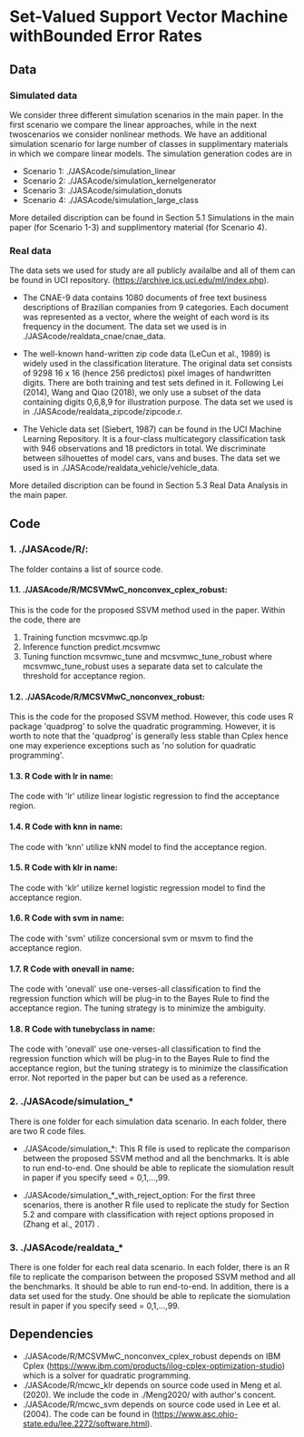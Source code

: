 # Set-Valued Support Vector Machine withBounded Error Rates

## Data
### Simulated data
We consider three different simulation scenarios in the main paper. In the first scenario we compare the linear approaches, while in the next twoscenarios we consider nonlinear methods. We have an additional simulation scenario for large number of classes in supplimentary materials in which we compare linear models. The simulation generation codes are in
* Scenario 1: ./JASAcode/simulation_linear
* Scenario 2: ./JASAcode/simulation_kernelgenerator
* Scenario 3: ./JASAcode/simulation_donuts
* Scenario 4: ./JASAcode/simulation_large_class

More detailed discription can be found in Section 5.1 Simulations in the main paper (for Scenario 1-3) and supplimentory material (for Scenario 4).

### Real data
The data sets we used for study are all publicly availalbe and all of them can be found in UCI repository. (https://archive.ics.uci.edu/ml/index.php). 

* The CNAE-9 data contains 1080 documents of free text business descriptions of Brazilian companies from 9 categories. Each document was represented as a vector, where the weight of each word is its frequency in the document. The data set we used is in ./JASAcode/realdata_cnae/cnae_data.

* The well-known hand-written zip code data  (LeCun et al., 1989) is widely used in the classification literature. The original data set consists of 9298 16 x 16 (hence 256 predictos) pixel images of handwritten digits. There are both training and test sets defined in it. Following Lei (2014), Wang and Qiao (2018), we only use a subset of the data containing digits 0,6,8,9 for illustration purpose. The data set we used is in ./JASAcode/realdata_zipcode/zipcode.r.

*  The Vehicle data set (Siebert, 1987) can be found in the UCI Machine Learning Repository. It is a four-class multicategory classification task with 946 observations and 18 predictors in total. We discriminate between silhouettes of model cars, vans and buses. The data set we used is in ./JASAcode/realdata_vehicle/vehicle_data.

More detailed discription can be found in Section 5.3 Real Data Analysis in the main paper.

## Code

### 1. ./JASAcode/R/: 
The folder contains a list of source code.

#### 1.1. ./JASAcode/R/MCSVMwC_nonconvex_cplex_robust: 
This is the code for the proposed SSVM method used in the paper. Within the code, there are
1) Training function mcsvmwc.qp.lp
2) Inference function predict.mcsvmwc
3) Tuning function mcsvmwc_tune and mcsvmwc_tune_robust where mcsvmwc_tune_robust uses a separate data set to calculate the threshold for acceptance region.

#### 1.2. ./JASAcode/R/MCSVMwC_nonconvex_robust: 
This is the code for the proposed SSVM method. However, this code uses R package 'quadprog' to solve the quadratic programming. However, it is worth to note that the 'quadprog' is generally less stable than Cplex hence one may experience exceptions such as 'no solution for quadratic programming'.

#### 1.3. R Code with lr in name: 
The code with 'lr' utilize linear logistic regression to find the acceptance region.
#### 1.4. R Code with knn in name: 
The code with 'knn' utilize kNN model to find the acceptance region.
#### 1.5. R Code with klr in name: 
The code with 'klr' utilize kernel logistic regression model to find the acceptance region.
#### 1.6. R Code with svm in name: 
The code with 'svm' utilize concersional svm or msvm to find the acceptance region.
#### 1.7. R Code with onevall in name: 
The code with 'onevall' use one-verses-all classification to find the regression function which will be plug-in to the Bayes Rule to find the acceptance region. The tuning strategy is to minimize the ambiguity. 
#### 1.8. R Code with tunebyclass in name: 
The code with 'onevall' use one-verses-all classification to find the regression function which will be plug-in to the Bayes Rule to find the acceptance region, but the tuning strategy is to minimize the classification error. Not reported in the paper but can be used as a reference.

### 2. ./JASAcode/simulation_* 
There is one folder for each simulation data scenario. In each folder, there are two R code files. 

* ./JASAcode/simulation_*: This R file is used to replicate the comparison between the proposed SSVM method and all the benchmarks. It is able to run end-to-end. One should be able to replicate the siomulation result in paper if you specify seed = 0,1,...,99.

* ./JASAcode/simulation_*_with_reject_option: For the first three scenarios, there is another R file used to replicate the study for Section 5.2 and compare with classification with reject options proposed in (Zhang et al., 2017) .

### 3. ./JASAcode/realdata_* 
There is one folder for each real data scenario. In each folder, there is an R file to replicate the comparison between the proposed SSVM method and all the benchmarks. It should be able to run end-to-end. In addition, there is a data set used for the study. One should be able to replicate the siomulation result in paper if you specify seed = 0,1,...,99.

## Dependencies
* ./JASAcode/R/MCSVMwC_nonconvex_cplex_robust depends on IBM Cplex (https://www.ibm.com/products/ilog-cplex-optimization-studio) which is a solver for quadratic programming. 
* ./JASAcode/R/mcwc_klr depends on source code used in Meng et al. (2020). We include the code in ./Meng2020/ with author's concent.
* ./JASAcode/R/mcwc_svm depends on source code used in Lee et al. (2004). The code can be found in (https://www.asc.ohio-state.edu/lee.2272/software.html).
